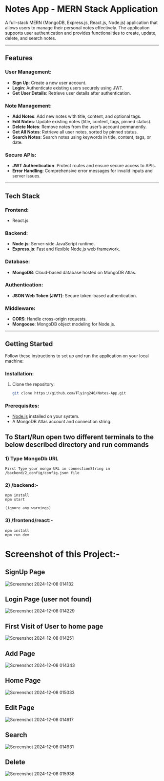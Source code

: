 # **Notes App - MERN Stack Application**

A full-stack MERN (MongoDB, Express.js, React.js, Node.js) application that allows users to manage their personal notes effectively. The application supports user authentication and provides functionalities to create, update, delete, and search notes.

---

## **Features**

### User Management:
- **Sign Up**: Create a new user account.
- **Login**: Authenticate existing users securely using JWT.
- **Get User Details**: Retrieve user details after authentication.

### Note Management:
- **Add Notes**: Add new notes with title, content, and optional tags.
- **Edit Notes**: Update existing notes (title, content, tags, pinned status).
- **Delete Notes**: Remove notes from the user’s account permanently.
- **Get All Notes**: Retrieve all user notes, sorted by pinned status.
- **Search Notes**: Search notes using keywords in title, content, tags, or date.

### Secure APIs:
- **JWT Authentication**: Protect routes and ensure secure access to APIs.
- **Error Handling**: Comprehensive error messages for invalid inputs and server issues.

---

## **Tech Stack**

### Frontend:
- React.js

### Backend:
- **Node.js**: Server-side JavaScript runtime.
- **Express.js**: Fast and flexible Node.js web framework.

### Database:
- **MongoDB**: Cloud-based database hosted on MongoDB Atlas.

### Authentication:
- **JSON Web Token (JWT)**: Secure token-based authentication.

### Middleware:
- **CORS**: Handle cross-origin requests.
- **Mongoose**: MongoDB object modeling for Node.js.

---

## **Getting Started**

Follow these instructions to set up and run the application on your local machine:

### Installation:
1. Clone the repository:
   ```bash
   git clone https://github.com/Flying240/Notes-App.git
   
### Prerequisites:
- [Node.js](https://nodejs.org/) installed on your system.
- A MongoDB Atlas account and connection string.

## To Start/Run open two different terminals to the below described directory and run commands 

### 1) Type MongoDb URL
    First Type your mongo URL in connectionString in /backend/2_config/config.json file
    
### 2) /backend:-   
    npm install
    npm start

    (ignore any warnings)
    
### 3) /frontend/react:-
    npm install
    npm run dev

# Screenshot of this Project:- 

## SignUp Page

![Screenshot 2024-12-08 014132](https://github.com/user-attachments/assets/3390cc4d-1e37-4ed9-96a0-e8179c5ccdbb)

## Login Page (user not found)

![Screenshot 2024-12-08 014229](https://github.com/user-attachments/assets/055500f3-82d4-499f-8453-35f630d8a73e)

## First Visit of User to home page

![Screenshot 2024-12-08 014251](https://github.com/user-attachments/assets/b6d6a633-ec5c-45d6-865a-954110e9bd7e)

## Add Page

![Screenshot 2024-12-08 014343](https://github.com/user-attachments/assets/5768cb6a-84d4-42b2-a71f-e0aa0c3f174d)

## Home Page

![Screenshot 2024-12-08 015033](https://github.com/user-attachments/assets/6f775f84-f0f0-4589-ac0b-b2a5fae0ab08)

## Edit Page

![Screenshot 2024-12-08 014917](https://github.com/user-attachments/assets/2463ed3e-1fcd-4fd0-826f-8a5b6cf67c9b)

## Search 

![Screenshot 2024-12-08 014931](https://github.com/user-attachments/assets/775bcf0e-7a30-4f2d-9a9b-a4e5a40743e7)


## Delete

![Screenshot 2024-12-08 015938](https://github.com/user-attachments/assets/cd24e711-868d-47fb-9477-3e50e7beb42b)


